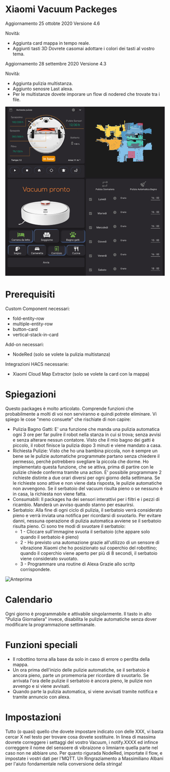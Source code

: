 # Xiaomi Vacuum Packeges
Aggiornamento 25 ottobte 2020 Versione 4.6

Novità:
  - Aggiunta card mappa in tempo reale.
  - Aggiunti tasti 3D
    Dovrete casomai adottare i colori dei tasti al vostro tema.
  
Aggiornamento 28 settembre 2020 Versione 4.3

Novità:
  - Aggiunta pulizia multistanza.
  - Aggiunto senosre Last alexa.
  - Per le multistanze dovete imporare un flow di nodered che trovate tra i file.


<img src="https://github.com/calas80/Xiaomi-Vacuum-Package/blob/master/Panoramica.png" alt="Anteprima">


# Prerequisiti
Custom Component necessari:
  - fold-entity-row 
  - multiple-entity-row 
  - button-card 
  - vertical-stack-in-card

Add-on necessari:
  - NodeRed (solo se volete la pulizia multistanza)
  
Integrazioni HACS necessarie:
- Xiaomi Cloud Map Extractor (solo se volete la card con la mappa)

# Spiegazioni
Questo packages è molto articolato. Comprende funzioni che probabilmente a molti di voi non serviranno e quindi potrete eliminare.
Vi spiego le cose "meno consuete" che rischiate di non capire:
- Pulizia Bagno Gatti:
  E' una funzione che manda una pulizia automatica ogni 3 ore per far pulire il robot nella stanza in cui si trova; senza avvisi e senza alterare nessun contatore. Visto che il mio bagno dei gatti è piccolo, il robot finisce la pulizia dopo 3 minuti e viene mandato a casa.
- Richiesta Pulizie:
Visto che ho una bambina piccola, non è sempre un bene se le pulizie automatiche programmate partano senza chiedere il permesso, perchè potrebbero svegliare la piccola che dorme. Ho implementato questa funzione, che se attiva, prima di partire con le pulizie chiede conferma tramite una action. E' possibile programmare 2 richieste distinte a due orari diversi per ogni giorno della settimana. Se le richieste sono attive e non viene data risposta, le pulizie automatiche non avvengono. Se il serbatoio del vacuum risulta pieno o se nessuno è in casa, la richiesta non viene fatta.
- Consumabili:
Il packages ha dei sensori interattivi per i filtri e i pezzi di ricambio. Manderà un avviso quando stanno per esaurirsi.
- Serbatoio: Alla fine di ogni ciclo di pulizia, il serbatoio verrà considerato pieno e verrà inviata una notifica per ricordarsi di svuotarlo. Per evitare danni, nessuna operazione di pulizia automatica avviene se il serbatoio risulta pieno.
Ci sono tre modi di svuotare il serbatoio:
  - 1 - Cliccare sull'immagine svuota il serbatoio (che appare solo quando il serbatoio è pieno)
  - 2 - Ho previsto una automazione grazie all'utilizzo di un sensore di vibrazione Xiaomi che ho posizionato sul coperchio del robottino; quando il coperchio viene aperto per più di 8 secondi, il serbatoio viene considerato svuotato.
  - 3 - Programmare una routine di Alexa Grazie allo scritp corrispondete.
<img src="https://github.com/calas80/Xiaomi-Vacuum-Package/blob/master/Anteprima%202.PNG" alt="Anteprima">


# Calendario
Ogni giorno è programmabile e attivabile singolarmente. Il tasto in alto "Pulizia Giornaliera" invece, disabilita le pulizie automatiche senza dover modificare la programmazione settimanale.

# Funzioni speciali
- Il robottino torna alla base da solo in caso di errore o perdita della mappa.
- Un ora prima dell'inizio delle pulizie automatiche, se il serbatoio è ancora pieno, parte un promemoria per ricordare di svuotarlo. Se arrivata l'ora delle pulizie il serbatoio è ancora pieno, le pulizie non avvengo e si viene avvisati.
- Quando parte la pulizia automatica, si viene avvisati tramite notifica e tramite annuncio con alexa.

# Impostazioni
Tutto (o quasi) quello che dovete impostare indicato con delle XXX, vi basta cercar X nel testo per trovare cosa dovete sostituire.
In linea di massima dovrete correggere i settaggi del vostro Vacuum, i notify.XXXX ed infince correggere il nome del sensoere di vibraizone o limniarre quella parte nel caso non ne abbiare uno.
Per quanto rigurada NodeRed, importate il flow, e impostate i vostri dati per l'MQTT. Un Ringraziamento a Massimiliano Albani per l'aiuto fondamentale nella conversione della stringa!
